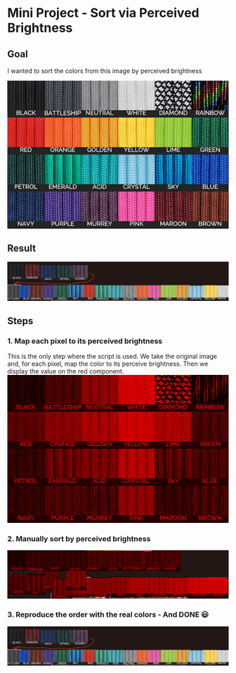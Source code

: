 # Mini Project - Sort via Perceived Brightness

## Goal
I wanted to sort the colors from this image by perceived brightness

![original](https://github.com/FlorianKempenich/PerceivedBrightness/raw/master/paracord.jpg)

## Result
![sorted by perceived brightness](https://github.com/FlorianKempenich/PerceivedBrightness/raw/master/results/sorted_by_perceived_brightness.png)

## Steps

### 1. Map each pixel to its perceived brightness 
This is the only step where the script is used. We take the original image and, for each pixel, map the color to its perceive brightness. Then we display the value on the red component. 
![mapped to perceived brightness](https://github.com/FlorianKempenich/PerceivedBrightness/raw/master/results/perceived_option_1.png)

### 2. Manually sort by perceived brightness
![mapped to perceived brightness - sorted](https://github.com/FlorianKempenich/PerceivedBrightness/raw/master/results/perceived_option_1_sorted.png)

### 3. Reproduce the order with the real colors - And DONE 😃
![sorted by perceived brightness](https://github.com/FlorianKempenich/PerceivedBrightness/raw/master/results/sorted_by_perceived_brightness.png)